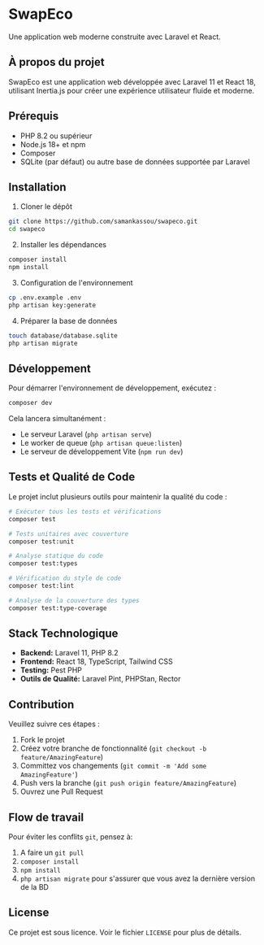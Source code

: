 # SwapEco

Une application web moderne construite avec Laravel et React.

## À propos du projet

SwapEco est une application web développée avec Laravel 11 et React 18, utilisant Inertia.js pour créer une expérience utilisateur fluide et moderne.

## Prérequis

-   PHP 8.2 ou supérieur
-   Node.js 18+ et npm
-   Composer
-   SQLite (par défaut) ou autre base de données supportée par Laravel

## Installation

1. Cloner le dépôt

```bash
git clone https://github.com/samankassou/swapeco.git
cd swapeco
```

2. Installer les dépendances

```bash
composer install
npm install
```

3. Configuration de l'environnement

```bash
cp .env.example .env
php artisan key:generate
```

4. Préparer la base de données

```bash
touch database/database.sqlite
php artisan migrate
```

## Développement

Pour démarrer l'environnement de développement, exécutez :

```bash
composer dev
```

Cela lancera simultanément :

-   Le serveur Laravel (`php artisan serve`)
-   Le worker de queue (`php artisan queue:listen`)
-   Le serveur de développement Vite (`npm run dev`)

## Tests et Qualité de Code

Le projet inclut plusieurs outils pour maintenir la qualité du code :

```bash
# Exécuter tous les tests et vérifications
composer test

# Tests unitaires avec couverture
composer test:unit

# Analyse statique du code
composer test:types

# Vérification du style de code
composer test:lint

# Analyse de la couverture des types
composer test:type-coverage
```

## Stack Technologique

-   **Backend:** Laravel 11, PHP 8.2
-   **Frontend:** React 18, TypeScript, Tailwind CSS
-   **Testing:** Pest PHP
-   **Outils de Qualité:** Laravel Pint, PHPStan, Rector

## Contribution

Veuillez suivre ces étapes :

1. Fork le projet
2. Créez votre branche de fonctionnalité (`git checkout -b feature/AmazingFeature`)
3. Committez vos changements (`git commit -m 'Add some AmazingFeature'`)
4. Push vers la branche (`git push origin feature/AmazingFeature`)
5. Ouvrez une Pull Request

## Flow de travail

Pour éviter les conflits `git`, pensez à:

1. A faire un `git pull`
2. `composer install`
3. `npm install`
4. `php artisan migrate` pour s'assurer que vous avez la dernière version de la BD

## License

Ce projet est sous licence. Voir le fichier `LICENSE` pour plus de détails.
